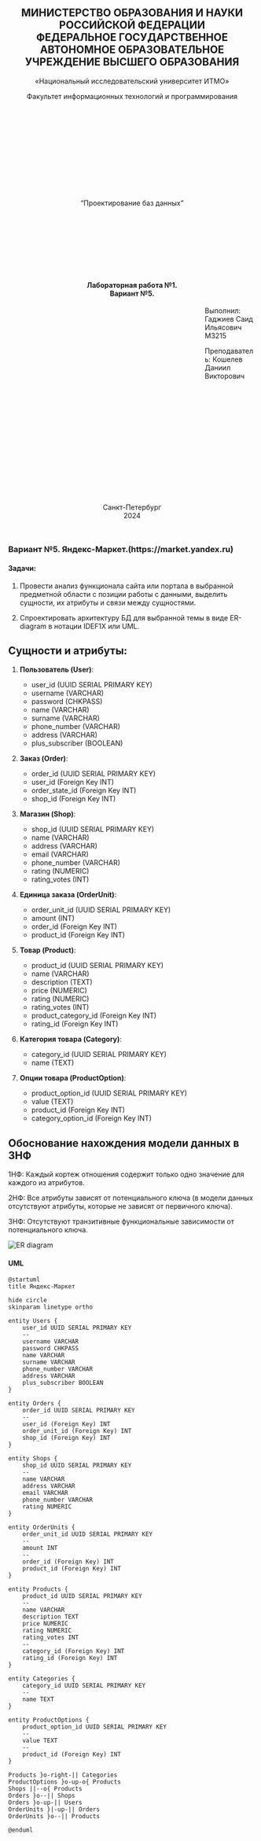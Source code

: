 <h2 style="text-align: center;">МИНИСТЕРСТВО ОБРАЗОВАНИЯ И НАУКИ<br/>РОССИЙСКОЙ ФЕДЕРАЦИИ<br/>
ФЕДЕРАЛЬНОЕ ГОСУДАРСТВЕННОЕ АВТОНОМНОЕ ОБРАЗОВАТЕЛЬНОЕ
УЧРЕЖДЕНИЕ ВЫСШЕГО ОБРАЗОВАНИЯ
</h2>

<p style="text-align: center;">«Национальный исследовательский университет ИТМО»</p>

<p style="text-align: center; margin-bottom: 200px">Факультет информационных технологий и программирования</p>

<p style="text-align: center; margin-bottom: 150px">“Проектирование баз данных”</p>

<h4 style="text-align: center;">Лабораторная работа №1.<br/>Вариант №5.</h3>

<p style="margin-left: 400px">Выполнил: Гаджиев Саид Ильясович M3215</p>

<p style="margin-left: 400px; margin-bottom: 250px">Преподаватель: Кошелев Даниил Викторович</p>

<p style="text-align: center; margin-bottom: 50px">Санкт-Петербург<br/>2024</p>

#

<h3>Вариант №5. Яндекс-Маркет.(https://market.yandex.ru)</h3>

<h4>Задачи:</h4>

1. Провести анализ функционала сайта или портала в выбранной предметной области с позиции работы с данными, выделить сущности, их атрибуты и связи между сущностями.

2. Спроектировать архитектуру БД для выбранной темы в виде ER-diagram в нотации IDEF1X или UML.

## Сущности и атрибуты:

1. **Пользователь (User)**:
   - user_id (UUID SERIAL PRIMARY KEY)
   - username (VARCHAR)
   - password (CHKPASS)
   - name (VARCHAR)
   - surname (VARCHAR)
   - phone_number (VARCHAR)
   - address (VARCHAR)
   - plus_subscriber (BOOLEAN)

2. **Заказ (Order)**:
   - order_id (UUID SERIAL PRIMARY KEY)
   - user_id (Foreign Key INT)
   - order_state_id (Foreign Key INT)
   - shop_id (Foreign Key INT)

3. **Магазин (Shop)**:
   - shop_id (UUID SERIAL PRIMARY KEY)
   - name (VARCHAR)
   - address (VARCHAR)
   - email (VARCHAR)
   - phone_number (VARCHAR)
   - rating (NUMERIC)
   - rating_votes (INT)

4. **Единица заказа (OrderUnit)**:
   - order_unit_id (UUID SERIAL PRIMARY KEY)
   - amount (INT)
   - order_id (Foreign Key INT)
   - product_id (Foreign Key INT)

6. **Товар (Product)**:
   - product_id (UUID SERIAL PRIMARY KEY)
   - name (VARCHAR)
   - description (TEXT)
   - price (NUMERIC)
   - rating (NUMERIC)
   - rating_votes (INT)
   - product_category_id (Foreign Key INT)
   - rating_id (Foreign Key INT)

7. **Категория товара (Category)**:
   - category_id (UUID SERIAL PRIMARY KEY)
   - name (TEXT)

8. **Опции товара (ProductOption)**:
    - product_option_id (UUID SERIAL PRIMARY KEY)
    - value (TEXT)
    - product_id (Foreign Key INT)
    - category_option_id (Foreign Key INT)

## Обоснование нахождения модели данных в 3НФ

1НФ: Каждый кортеж отношения содержит только одно значение для каждого из атрибутов.

2НФ: Все атрибуты зависят от потенциального ключа (в модели данных отсутствуют атрибуты, которые не зависят от первичного ключа).

3НФ: Отсутствуют транзитивные функциональные зависимости от потенциального ключа.

![ER diagram](images/Lab-1.svg)

<h4>UML</h4>

```
@startuml
title Яндекс-Маркет

hide circle
skinparam linetype ortho

entity Users {
    user_id UUID SERIAL PRIMARY KEY
    --
    username VARCHAR
    password CHKPASS
    name VARCHAR
    surname VARCHAR
    phone_number VARCHAR
    address VARCHAR
    plus_subscriber BOOLEAN
}

entity Orders {
    order_id UUID SERIAL PRIMARY KEY
    --
    user_id (Foreign Key) INT
    order_unit_id (Foreign Key) INT
    shop_id (Foreign Key) INT
}

entity Shops {
    shop_id UUID SERIAL PRIMARY KEY
    --
    name VARCHAR
    address VARCHAR
    email VARCHAR
    phone_number VARCHAR
    rating NUMERIC
}

entity OrderUnits {
    order_unit_id UUID SERIAL PRIMARY KEY
    --
    amount INT
    --
    order_id (Foreign Key) INT
    product_id (Foreign Key) INT
}

entity Products {
    product_id UUID SERIAL PRIMARY KEY
    --
    name VARCHAR
    description TEXT
    price NUMERIC
    rating NUMERIC
    rating_votes INT
    --
    category_id (Foreign Key) INT
    rating_id (Foreign Key) INT
}

entity Categories {
    category_id UUID SERIAL PRIMARY KEY
    --
    name TEXT
}

entity ProductOptions {
    product_option_id UUID SERIAL PRIMARY KEY
    --
    value TEXT
    --
    product_id (Foreign Key) INT
}

Products }o-right-|| Categories
ProductOptions }o-up-o{ Products
Shops ||--o{ Products
Orders }o--|| Shops
Orders }o-up-|| Users
OrderUnits }|-up-|| Orders
OrderUnits }o--|| Products

@enduml
```
